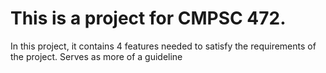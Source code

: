 # This is a project for CMPSC 472. 
In this project, it contains 4 features needed to satisfy the requirements of the project. Serves as more of a guideline
